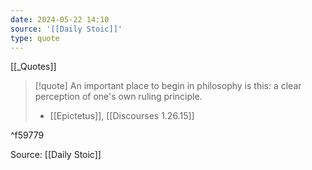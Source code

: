 ```yaml
---
date: 2024-05-22 14:10
source: '[[Daily Stoic]]'
type: quote
---
```


[[_Quotes]]

> [!quote]
> An important place to begin in philosophy is this: a clear perception of one's own ruling principle. 
> - [[Epictetus]], [[Discourses 1.26.15]]

^f59779

Source: [[Daily Stoic]]
